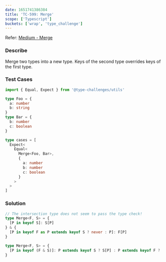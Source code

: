```yaml
---
date: 1651741386384
title: 'TC-599: Merge'
scope: ['Typescript']
buckets: ['wrap', 'type_challenge']
---
```


Refer: [Medium - Merge](https://github.com/type-challenges/type-challenges/blob/master/questions/599-medium-merge/README.md)

### Describe

Merge two types into a new type. Keys of the second type overrides keys of the first type.

### Test Cases

```typescript
import { Equal, Expect } from '@type-challenges/utils'

type Foo = {
  a: number
  b: string
}
type Bar = {
  b: number
  c: boolean
}

type cases = [
  Expect<
    Equal<
      Merge<Foo, Bar>,
      {
        a: number
        b: number
        c: boolean
      }
    >
  >
]
```

### Solution

```typescript
// The intersection type does not seem to pass the type check!
type Merge<F, S> = {
  [P in keyof S]: S[P]
} & {
  [P in keyof F as P extends keyof S ? never : P]: F[P]
}

type Merge<F, S> = {
  [P in keyof (F & S)]: P extends keyof S ? S[P] : P extends keyof F ? F[P] : never
}
```
